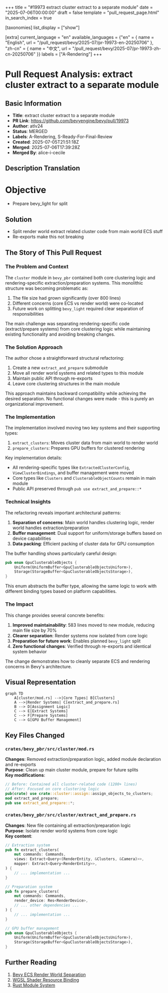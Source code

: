 +++
title = "#19973 extract cluster extract to a separate module"
date = "2025-07-06T00:00:00"
draft = false
template = "pull_request_page.html"
in_search_index = true

[taxonomies]
list_display = ["show"]

[extra]
current_language = "en"
available_languages = {"en" = { name = "English", url = "/pull_request/bevy/2025-07/pr-19973-en-20250706" }, "zh-cn" = { name = "中文", url = "/pull_request/bevy/2025-07/pr-19973-zh-cn-20250706" }}
labels = ["A-Rendering"]
+++

# Pull Request Analysis: extract cluster extract to a separate module

## Basic Information
- **Title**: extract cluster extract to a separate module
- **PR Link**: https://github.com/bevyengine/bevy/pull/19973
- **Author**: atlv24
- **Status**: MERGED
- **Labels**: A-Rendering, S-Ready-For-Final-Review
- **Created**: 2025-07-05T21:51:18Z
- **Merged**: 2025-07-06T17:39:28Z
- **Merged By**: alice-i-cecile

## Description Translation
# Objective
- Prepare bevy_light for split

## Solution
- Split render world extract related cluster code from main world ECS stuff
- Re-exports make this not breaking

## The Story of This Pull Request

### The Problem and Context
The `cluster` module in `bevy_pbr` contained both core clustering logic and rendering-specific extraction/preparation systems. This monolithic structure was becoming problematic as:
1. The file size had grown significantly (over 800 lines)
2. Different concerns (core ECS vs render world) were co-located
3. Future work on splitting `bevy_light` required clear separation of responsibilities

The main challenge was separating rendering-specific code (extract/prepare systems) from core clustering logic while maintaining existing functionality and avoiding breaking changes.

### The Solution Approach
The author chose a straightforward structural refactoring:
1. Create a new `extract_and_prepare` submodule
2. Move all render world systems and related types to this module
3. Maintain public API through re-exports
4. Leave core clustering structures in the main module

This approach maintains backward compatibility while achieving the desired separation. No functional changes were made - this is purely an organizational improvement.

### The Implementation
The implementation involved moving two key systems and their supporting types:

1. `extract_clusters`: Moves cluster data from main world to render world
2. `prepare_clusters`: Prepares GPU buffers for clustered rendering

Key implementation details:
- All rendering-specific types like `ExtractedClusterConfig`, `ViewClusterBindings`, and buffer management were moved
- Core types like `Clusters` and `ClusterableObjectCounts` remain in main module
- Public API preserved through `pub use extract_and_prepare::*`

### Technical Insights
The refactoring reveals important architectural patterns:
1. **Separation of concerns**: Main world handles clustering logic, render world handles extraction/preparation
2. **Buffer management**: Dual support for uniform/storage buffers based on device capabilities
3. **Data packing**: Efficient packing of cluster data for GPU consumption

The buffer handling shows particularly careful design:
```rust
pub enum GpuClusterableObjects {
    Uniform(UniformBuffer<GpuClusterableObjectsUniform>),
    Storage(StorageBuffer<GpuClusterableObjectsStorage>),
}
```
This enum abstracts the buffer type, allowing the same logic to work with different binding types based on platform capabilities.

### The Impact
This change provides several concrete benefits:
1. **Improved maintainability**: 583 lines moved to new module, reducing main file size by 70%
2. **Clearer separation**: Render systems now isolated from core logic
3. **Preparation for future work**: Enables planned `bevy_light` split
4. **Zero functional changes**: Verified through re-exports and identical system behavior

The change demonstrates how to cleanly separate ECS and rendering concerns in Bevy's architecture.

## Visual Representation

```mermaid
graph TD
    A[cluster/mod.rs] -->|Core Types| B[Clusters]
    A -->|Render Systems| C[extract_and_prepare.rs]
    B --> D[Assignment Logic]
    C --> E[Extract Systems]
    C --> F[Prepare Systems]
    C --> G[GPU Buffer Management]
```

## Key Files Changed

### `crates/bevy_pbr/src/cluster/mod.rs`
**Changes**: Removed extraction/preparation logic, added module declaration and re-exports  
**Purpose**: Clean up main cluster module, prepare for future splits  
**Key modifications**:
```rust
// Before: Contained all cluster-related code (1200+ lines)
// After: Focused on core clustering logic
pub(crate) use crate::cluster::assign::assign_objects_to_clusters;
mod extract_and_prepare;
pub use extract_and_prepare::*;
```

### `crates/bevy_pbr/src/cluster/extract_and_prepare.rs`
**Changes**: New file containing all extraction/preparation logic  
**Purpose**: Isolate render world systems from core logic  
**Key content**:
```rust
// Extraction system
pub fn extract_clusters(
    mut commands: Commands,
    views: Extract<Query<(RenderEntity, &Clusters, &Camera)>>,
    mapper: Extract<Query<RenderEntity>>,
) {
    // ... implementation ...
}

// Preparation system
pub fn prepare_clusters(
    mut commands: Commands,
    render_device: Res<RenderDevice>,
    // ... other dependencies ...
) {
    // ... implementation ...
}

// GPU buffer management
pub enum GpuClusterableObjects {
    Uniform(UniformBuffer<GpuClusterableObjectsUniform>),
    Storage(StorageBuffer<GpuClusterableObjectsStorage>),
}
```

## Further Reading
1. [Bevy ECS Render World Separation](https://bevyengine.org/learn/book/getting-started/ecs/#render-world)
2. [WGSL Shader Resource Binding](https://gpuweb.github.io/gpuweb/wgsl/#resource-interface)
3. [Rust Module System](https://doc.rust-lang.org/book/ch07-02-defining-modules-to-control-scope-and-privacy.html)